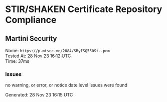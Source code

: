 # STIR/SHAKEN Certificate Repository Compliance

## Martini Security

Name: `https://p.mtsec.me/2884/SRyISQ550St-.pem`\
Tested At: 28 Nov 23 16:12 UTC\
Time: 37ms

### Issues

no warning, or error, or notice date level issues were found

Generated: 28 Nov 23 16:15 UTC